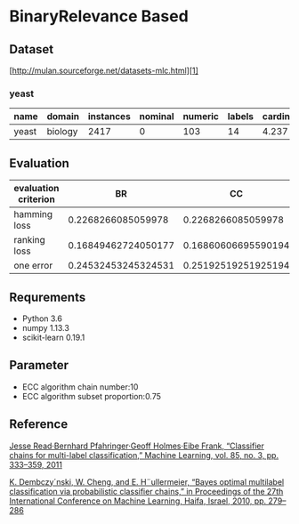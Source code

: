 ﻿# BinaryRelevance Based
## Dataset
[http://mulan.sourceforge.net/datasets-mlc.html][1]

### yeast
|name | domain | instances |nominal	|numeric|labels|cardinality	|density|distinct|
| ------ | ------ | ------ |------ |------ |------ |------ |------ |------ |
| yeast| biology | 2417	 |0|103	|14|4.237|0.303	|198|

## Evaluation
|evaluation criterion |BR | CC|ECC|PCC(效果很差)|
|---|---|---|---|---|
|hamming loss|0.2268266085059978|0.2268266085059978|0.23298021498675806 |0.5221218258295685|
|ranking loss|0.16849462724050177|0.16860606695590194|0.045019261908574866 ||
|one error| 0.24532453245324531|0.25192519251925194|0.24972737186477645||

## Requrements
- Python 3.6
- numpy 1.13.3
- scikit-learn 0.19.1

## Parameter
- ECC algorithm chain number:10
- ECC algorithm subset proportion:0.75

## Reference
[Jesse Read·Bernhard Pfahringer·Geoff Holmes·Eibe Frank, “Classifier chains for multi-label classification,” Machine Learning, vol. 85, no. 3, pp. 333–359, 2011][2]

[K. Dembczy´nski, W. Cheng, and E. H¨ullermeier, “Bayes optimal multilabel classification via probabilistic classifier chains,” in Proceedings of the 27th International Conference on Machine Learning, Haifa, Israel, 2010, pp. 279–286][3]

  [1]: http://mulan.sourceforge.net/datasets-mlc.html
  [2]: https://link.springer.com/article/10.1007/s10994-011-5256-5
  [3]: https://weiweicheng.com/research/papers/cheng-icml10c.pdf




